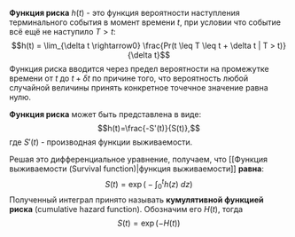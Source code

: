 **Функция риска** $h(t)$ - это функция вероятности наступления терминального события в момент времени $t$, при условии что событие всё ещё не наступило $T > t$:
$$h(t) = \lim_{\delta t \rightarrow0} \frac{Pr(t \leq T \leq t + \delta t | T > t)}{\delta t}$$Функция риска вводится через предел вероятности на промежутке времени от $t$ до $t + \delta t$ по причине того, что вероятность любой случайной величины принять конкретное точечное значение равна нулю.

**Функция риска** может быть представлена в виде:$$h(t)=\frac{-S'(t)}{S(t)},$$где $S'(t)$ - производная функции выживаемости.

Решая это дифференциальное уравнение, получаем, что [[Функция выживаемости (Survival function)|функция выживаемости]] **равна**:$$S(t)=\exp \Big( -\int_0^t h(z)\ dz \Big)$$Полученный интеграл принято называть **кумулятивной функцией риска** (cumulative hazard function). Обозначим его $H(t)$, тогда$$S(t)=\exp (-H(t))$$